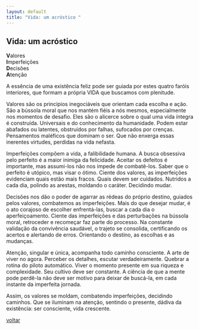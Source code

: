 ```yaml
---
layout: default
title: "Vida: um acróstico "
--- 
```


## Vida: um acróstico 

**V**alores  
**I**mperfeições  
**D**ecisões  
**A**tenção

A essência de uma existência feliz pode ser guiada por estes quatro faróis interiores, que formam a própria VIDA que buscamos com plenitude.

Valores são os princípios inegociáveis que orientam cada escolha e ação. São a bússola moral que nos mantém fiéis a nós mesmos, especialmente nos momentos de desafio. Eles são o alicerce sobre o qual uma vida íntegra é construída. Universais e do conhecimento da humanidade. Podem estar abafados ou latentes, obstruídos por falhas, sufocados por crenças. Pensamentos maléficos que dominam o ser. Que não enxerga essas inerentes virtudes, perdidas na vida nefasta.

Imperfeições compõem a vida, a falibilidade humana. A busca obsessiva pelo perfeito é a maior inimiga da felicidade. Aceitar os defeitos é importante, mas assumi-los não nos impede de combatê-los. Saber que o perfeito é utópico, mas visar o ótimo. Ciente dos valores, as imperfeições evidenciam quais estão mais fracos. Quais devem ser cuidados. Nutridos a cada dia, polindo as arestas, moldando o caráter. Decidindo mudar.

Decisões nos dão o poder de agarrar as rédeas do próprio destino, guiados pelos valores, combatemos as imperfeições. Mais do que desejar mudar, é o ato corajoso de escolher enfrentá-las, buscar a cada dia o aperfeiçoamento. Ciente das imperfeições e das perturbações na bússola moral, retroceder e recomeçar faz parte do processo. Na constante validação da convivência saudável, o trajeto se consolida, certificando os acertos e alertando de erros. Orientando o destino, as escolhas e as mudanças.

Atenção, singular e única, acompanha todo caminho consciente. A arte de viver no agora. Perceber os detalhes, escutar verdadeiramente. Quebrar a rotina do piloto automático. Viver o momento presente em sua riqueza e complexidade. Seu cultivo deve ser constante. A ciência de que a mente pode perdê-la não deve ser motivo para deixar de buscá-la, em cada instante da imperfeita jornada.

Assim, os valores se moldam, combatendo imperfeições, decidindo caminhos. Que se iluminam na atenção, sentindo o presente, dádiva da existência: ser consciente, vida crescente.

[voltar](./)